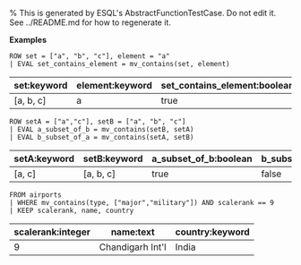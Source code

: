 % This is generated by ESQL's AbstractFunctionTestCase. Do not edit it. See ../README.md for how to regenerate it.

**Examples**

```esql
ROW set = ["a", "b", "c"], element = "a"
| EVAL set_contains_element = mv_contains(set, element)
```

| set:keyword | element:keyword | set_contains_element:boolean |
| --- | --- | --- |
| [a, b, c] | a | true |

```esql
ROW setA = ["a","c"], setB = ["a", "b", "c"]
| EVAL a_subset_of_b = mv_contains(setB, setA)
| EVAL b_subset_of_a = mv_contains(setA, setB)
```

| setA:keyword | setB:keyword | a_subset_of_b:boolean | b_subset_of_a:boolean |
| --- | --- | --- | --- |
| [a, c] | [a, b, c] | true | false |

```esql
FROM airports
| WHERE mv_contains(type, ["major","military"]) AND scalerank == 9
| KEEP scalerank, name, country
```

| scalerank:integer | name:text | country:keyword |
| --- | --- | --- |
| 9 | Chandigarh Int'l | India |


